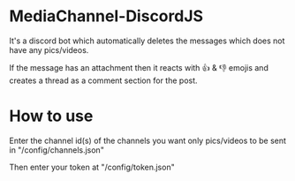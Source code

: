 # MediaChannel-DiscordJS

It's a discord bot which automatically deletes the messages which does not have any pics/videos.

If the message has an attachment then it reacts with 👍 & 👎 emojis and creates a thread as a comment section for the post.

# How to use

Enter the channel id(s) of the channels you want only pics/videos to be sent in "/config/channels.json"

Then enter your token at "/config/token.json"
